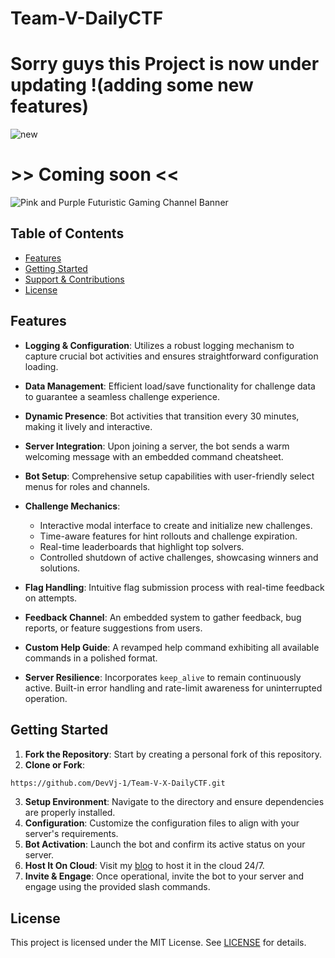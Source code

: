 # Team-V-DailyCTF

# Sorry guys this Project is now under updating !(adding some new features) 
![new](https://github.com/DevVj-1/Team-V-X-DailyCTF/assets/106962581/0072e044-b948-4d77-b57b-3fff408ddd1a)


# >> Coming soon <<
![Pink and Purple Futuristic Gaming Channel Banner](https://github.com/DevVj-1/Team-V-X-DailyCTF/assets/106962581/aae3258d-61b0-4423-89b7-86b7e8543467)

## Table of Contents
- [Features](#features)
- [Getting Started](#getting-started)
- [Support & Contributions](#support--contributions)
- [License](#license)

## Features

- **Logging & Configuration**: Utilizes a robust logging mechanism to capture crucial bot activities and ensures straightforward configuration loading.

- **Data Management**: Efficient load/save functionality for challenge data to guarantee a seamless challenge experience.

- **Dynamic Presence**: Bot activities that transition every 30 minutes, making it lively and interactive.

- **Server Integration**: Upon joining a server, the bot sends a warm welcoming message with an embedded command cheatsheet.

- **Bot Setup**: Comprehensive setup capabilities with user-friendly select menus for roles and channels.

- **Challenge Mechanics**: 
  - Interactive modal interface to create and initialize new challenges.
  - Time-aware features for hint rollouts and challenge expiration.
  - Real-time leaderboards that highlight top solvers.
  - Controlled shutdown of active challenges, showcasing winners and solutions.

- **Flag Handling**: Intuitive flag submission process with real-time feedback on attempts.

- **Feedback Channel**: An embedded system to gather feedback, bug reports, or feature suggestions from users.

- **Custom Help Guide**: A revamped help command exhibiting all available commands in a polished format.

- **Server Resilience**: Incorporates `keep_alive` to remain continuously active. Built-in error handling and rate-limit awareness for uninterrupted operation.

## Getting Started

1. **Fork the Repository**: Start by creating a personal fork of this repository. 
2. **Clone or Fork**: 
```bash
https://github.com/DevVj-1/Team-V-X-DailyCTF.git
```
3. **Setup Environment**: Navigate to the directory and ensure dependencies are properly installed.
4. **Configuration**: Customize the configuration files to align with your server's requirements.
5. **Bot Activation**: Launch the bot and confirm its active status on your server.
6. **Host It On Cloud**: Visit my [blog](https://medium.com/@devvijay7113/running-discord-bots-24-7-for-free-with-replit-and-uptime-robot-43caebb0cb60) to host it in the cloud 24/7.
7. **Invite & Engage**: Once operational, invite the bot to your server and engage using the provided slash commands.

## License

This project is licensed under the MIT License. See [LICENSE](LICENSE.md) for details.
